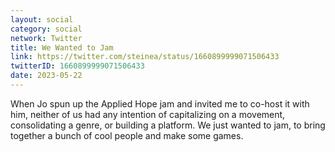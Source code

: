 ```yaml
---
layout: social
category: social
network: Twitter
title: We Wanted to Jam
link: https://twitter.com/steinea/status/1660899999071506433
twitterID: 1660899999071506433
date: 2023-05-22
---
```


When Jo spun up the Applied Hope jam and invited me to co-host it with him, neither of us had any intention of capitalizing on a movement, consolidating a genre, or building a platform. We just wanted to jam, to bring together a bunch of cool people and make some games.
